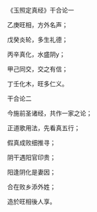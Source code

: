 《玉照定真经》干合论一

乙庚旺相，方外名声；

戊癸炎轮，多生礼德；

丙辛真化，水盛阴y；

甲己同交，交之有信；

丁壬化木，旺多仁义。

干合论二

今施前圣诸经，共作一家之论；

正道歌用法，先看真五行；

假真成败细推寻；

阴干遇阳官印贵；

阳逢阴化是妻因；

合在败乡添外姓；

造於旺相後人享。


